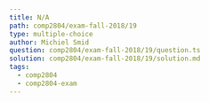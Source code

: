 ```yaml
---
title: N/A
path: comp2804/exam-fall-2018/19
type: multiple-choice
author: Michiel Smid
question: comp2804/exam-fall-2018/19/question.ts
solution: comp2804/exam-fall-2018/19/solution.md
tags:
  - comp2804
  - comp2804-exam
---
```


